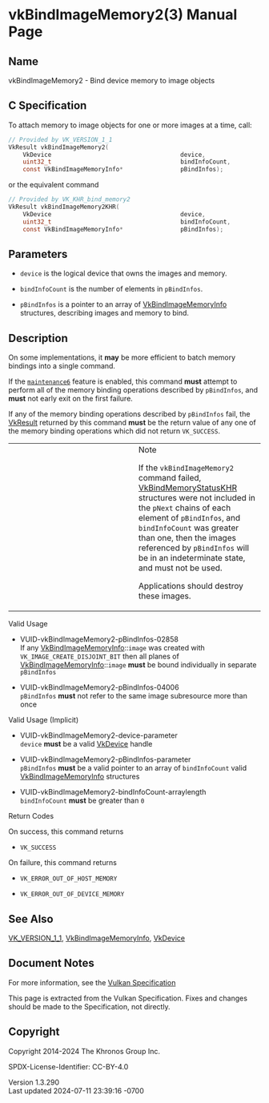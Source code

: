 # vkBindImageMemory2(3) Manual Page

## Name

vkBindImageMemory2 - Bind device memory to image objects



## <a href="#_c_specification" class="anchor"></a>C Specification

To attach memory to image objects for one or more images at a time,
call:

``` c
// Provided by VK_VERSION_1_1
VkResult vkBindImageMemory2(
    VkDevice                                    device,
    uint32_t                                    bindInfoCount,
    const VkBindImageMemoryInfo*                pBindInfos);
```

or the equivalent command

``` c
// Provided by VK_KHR_bind_memory2
VkResult vkBindImageMemory2KHR(
    VkDevice                                    device,
    uint32_t                                    bindInfoCount,
    const VkBindImageMemoryInfo*                pBindInfos);
```

## <a href="#_parameters" class="anchor"></a>Parameters

- `device` is the logical device that owns the images and memory.

- `bindInfoCount` is the number of elements in `pBindInfos`.

- `pBindInfos` is a pointer to an array of
  [VkBindImageMemoryInfo](https://registry.khronos.org/vulkan/specs/1.3-extensions/man/html/VkBindImageMemoryInfo.html) structures,
  describing images and memory to bind.

## <a href="#_description" class="anchor"></a>Description

On some implementations, it **may** be more efficient to batch memory
bindings into a single command.

If the <a
href="https://registry.khronos.org/vulkan/specs/1.3-extensions/html/vkspec.html#features-maintenance6"
target="_blank" rel="noopener"><code>maintenance6</code></a> feature is
enabled, this command **must** attempt to perform all of the memory
binding operations described by `pBindInfos`, and **must** not early
exit on the first failure.

If any of the memory binding operations described by `pBindInfos` fail,
the [VkResult](https://registry.khronos.org/vulkan/specs/1.3-extensions/man/html/VkResult.html) returned by this command **must** be the
return value of any one of the memory binding operations which did not
return `VK_SUCCESS`.

<table>
<colgroup>
<col style="width: 50%" />
<col style="width: 50%" />
</colgroup>
<tbody>
<tr>
<td class="icon"><em></em></td>
<td class="content">Note
<p>If the <code>vkBindImageMemory2</code> command failed, <a
href="VkBindMemoryStatusKHR.html">VkBindMemoryStatusKHR</a> structures
were not included in the <code>pNext</code> chains of each element of
<code>pBindInfos</code>, and <code>bindInfoCount</code> was greater than
one, then the images referenced by <code>pBindInfos</code> will be in an
indeterminate state, and must not be used.</p>
<p>Applications should destroy these images.</p></td>
</tr>
</tbody>
</table>

Valid Usage

- <a href="#VUID-vkBindImageMemory2-pBindInfos-02858"
  id="VUID-vkBindImageMemory2-pBindInfos-02858"></a>
  VUID-vkBindImageMemory2-pBindInfos-02858  
  If any [VkBindImageMemoryInfo](https://registry.khronos.org/vulkan/specs/1.3-extensions/man/html/VkBindImageMemoryInfo.html)::`image`
  was created with `VK_IMAGE_CREATE_DISJOINT_BIT` then all planes of
  [VkBindImageMemoryInfo](https://registry.khronos.org/vulkan/specs/1.3-extensions/man/html/VkBindImageMemoryInfo.html)::`image` **must**
  be bound individually in separate `pBindInfos`

- <a href="#VUID-vkBindImageMemory2-pBindInfos-04006"
  id="VUID-vkBindImageMemory2-pBindInfos-04006"></a>
  VUID-vkBindImageMemory2-pBindInfos-04006  
  `pBindInfos` **must** not refer to the same image subresource more
  than once

Valid Usage (Implicit)

- <a href="#VUID-vkBindImageMemory2-device-parameter"
  id="VUID-vkBindImageMemory2-device-parameter"></a>
  VUID-vkBindImageMemory2-device-parameter  
  `device` **must** be a valid [VkDevice](https://registry.khronos.org/vulkan/specs/1.3-extensions/man/html/VkDevice.html) handle

- <a href="#VUID-vkBindImageMemory2-pBindInfos-parameter"
  id="VUID-vkBindImageMemory2-pBindInfos-parameter"></a>
  VUID-vkBindImageMemory2-pBindInfos-parameter  
  `pBindInfos` **must** be a valid pointer to an array of
  `bindInfoCount` valid
  [VkBindImageMemoryInfo](https://registry.khronos.org/vulkan/specs/1.3-extensions/man/html/VkBindImageMemoryInfo.html) structures

- <a href="#VUID-vkBindImageMemory2-bindInfoCount-arraylength"
  id="VUID-vkBindImageMemory2-bindInfoCount-arraylength"></a>
  VUID-vkBindImageMemory2-bindInfoCount-arraylength  
  `bindInfoCount` **must** be greater than `0`

Return Codes

On success, this command returns  
- `VK_SUCCESS`

On failure, this command returns  
- `VK_ERROR_OUT_OF_HOST_MEMORY`

- `VK_ERROR_OUT_OF_DEVICE_MEMORY`

## <a href="#_see_also" class="anchor"></a>See Also

[VK_VERSION_1_1](https://registry.khronos.org/vulkan/specs/1.3-extensions/man/html/VK_VERSION_1_1.html),
[VkBindImageMemoryInfo](https://registry.khronos.org/vulkan/specs/1.3-extensions/man/html/VkBindImageMemoryInfo.html),
[VkDevice](https://registry.khronos.org/vulkan/specs/1.3-extensions/man/html/VkDevice.html)

## <a href="#_document_notes" class="anchor"></a>Document Notes

For more information, see the <a
href="https://registry.khronos.org/vulkan/specs/1.3-extensions/html/vkspec.html#vkBindImageMemory2"
target="_blank" rel="noopener">Vulkan Specification</a>

This page is extracted from the Vulkan Specification. Fixes and changes
should be made to the Specification, not directly.

## <a href="#_copyright" class="anchor"></a>Copyright

Copyright 2014-2024 The Khronos Group Inc.

SPDX-License-Identifier: CC-BY-4.0

Version 1.3.290  
Last updated 2024-07-11 23:39:16 -0700
